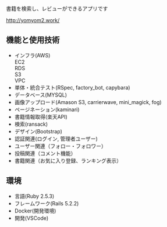 書籍を検索し、レビューができるアプリです 

http://yomyom2.work/
## 機能と使用技術

- インフラ(AWS)  
  EC2  
  RDS  
  S3  
  VPC  
  <!-- 使用技術に追記があればこちらに記入 -->
- 単体・統合テスト(RSpec, factory_bot, capybara)
- データベース(MYSQL)
- 画像アップロード(Amason S3, carrierwave, mini_magick, fog)
- ページネーション(kaminari)
- 書籍情報取得(楽天API)
- 検索(ransack)
- デザイン(Bootstrap)  
- 認証関連(ログイン, 管理者ユーザー)
- ユーザー関連（フォロー・フォロワー）
- 投稿関連（コメント機能）
- 書籍関連（お気に入り登録、ランキング表示）

## 環境

- 言語(Ruby 2.5.3)
- フレームワーク(Rails 5.2.2)
- Docker(開発環境) 
- 開発(VSCode)

